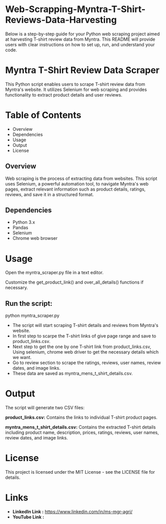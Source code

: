 # Web-Scrapping-Myntra-T-Shirt-Reviews-Data-Harvesting

Below is a step-by-step guide for your Python web scraping project aimed at harvesting T-shirt review data from Myntra. This README will provide users with clear instructions on how to set up, run, and understand your code.

# Myntra T-Shirt Review Data Scraper

This Python script enables users to scrape T-shirt review data from Myntra's website. It utilizes Selenium for web scraping and provides functionality to extract product details and user reviews.

# Table of Contents

* Overview
* Dependencies
* Usage
* Output
* License

## Overview

Web scraping is the process of extracting data from websites. This script uses Selenium, a powerful automation tool, to navigate Myntra's web pages, extract relevant information such as product details, ratings, reviews, and save it in a structured format.


## Dependencies

* Python 3.x
* Pandas
* Selenium
* Chrome web browser
  
# Usage

Open the myntra_scraper.py file in a text editor.

Customize the get_product_link() and over_all_details() functions if necessary.

## Run the script:

python myntra_scraper.py

* The script will start scraping T-shirt details and reviews from Myntra's website.
* In first step to scarpe the T-shirt links of give page range and save to product_links.csv.
* Next step to get the one by one T-shirt link from product_links.csv, Using selenium, chrome web driver to get the necessary details which we want.
* Go to review section to scrape the ratings, reviews, user names, review dates, and image links.
* These data are saved as myntra_mens_t_shirt_details.csv.


# Output

The script will generate two CSV files:

**product_links.csv:** Contains the links to individual T-shirt product pages.

**myntra_mens_t_shirt_details.csv:** Contains the extracted T-shirt details including product name, description, prices, ratings, reviews, user names, review dates, and image links.

# License

This project is licensed under the MIT License - see the LICENSE file for details.

# Links 

* **LinkedIn Link :** https://www.linkedin.com/in/ms-mgr-agri/
* **YouTube Link  :**

